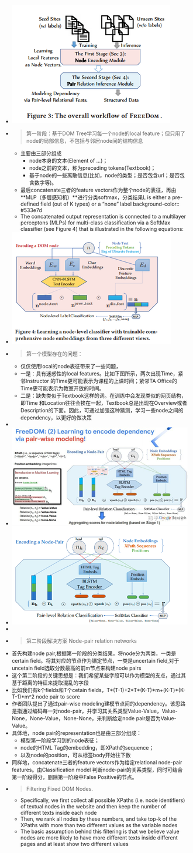- ![image.png](../assets/image_1644677109625_0.png)
-
  >第一阶段：基于DOM Tree学习每一个node的local feature；但只用了node的局部信息，不包括与邻居node间的结构信息
	- 主要由三部分组成
		- node本身的文本(Element of …)；
		- node之前的文本，称为preceding tokens(Textbook)；
		- 基于node的一些离散信息(比如，node的类型；是否包含url；是否包含数字等)。
	- 最后concatenate三者的feature vectors作为整个node的表征，再由**MLP（多层感知机）**进行分类softmax，分类结果L is either a pre-defined field (out of K types) or a “none” label
	  background-color:: #533e7d
	- The concatenated output representation is connected to a multilayer perceptons (MLPs) for multi-class classification via a SoftMax classifier (see Figure 4) that is illustrated in the following equations:
- ![image.png](../assets/image_1637570927232_0.png)
-
  >第一个模型存在的问题：
	- 仅仅使用local的node表征带来了一些问题，
	- 一是：具有迷惑性的local features。比如下图所示，两次出现Time，紧邻Instructor 的Time更可能表示为课程的上课时间；紧邻TA Office的Time更可能表示为教室开放的时间。
	- 二是：缺失类似于Textbook这样的词。在训练中会发现类似的网页结构，即Time 和Location往往会挨在一起，Textbook总是出现在Overview或者Description的下面。因此，可通过加强这种猜测，学习一些node之间的dependency，以更好的做决策
-
- ![image.png](../assets/image_1637571733762_0.png)
- ![image.png](../assets/image_1637578893636_0.png)
-
-
  >第二阶段解决方案 Node-pair relation networks
- 首先构建node pair,根据第一阶段的分类结果，将node分为两类，一类是certain field。将其对应的节点作为锚定节点，一类是uncertain field,对于uncetain field选取分数最高的前m节点来构建node pairs
- 这个第二阶段的关键思想是：我们希望某些字段可以作为模型的支点，通过其基于距离的特征来提取混乱的字段
- 比如我们有k个fields和T个cetain fields，T\*(T-1)+2\*T\*(K-T)\*m+(K-T)\*(K-T-1)\*m^2 node pair to score
- 作者团队提出了通过pair-wise modeling建模节点间的dependency。该思路是指通过编码每一对node-pair，并学习其关系类型Value-Value，Value-None，None-Value，None-None，来判断给定node pair是否为Value-Value。
- 具体地，node pair的representation也是由三部分组成：
	- 模型第一阶段学习到的node表征；
	- node的HTML Tag的embedding，即XPath的sequence；
	- 以及node的position，可从标签body开始往下数
- 同样地，concatenate三者的feature vectors作为给定relational node-pair features。由Classification model 判断node-pair的关系类型，同时可结合第一阶段得分，删除第一阶段中False Positive的节点。
-
  >Filtering Fixed DOM Nodes.
	- Specifically, we first collect all possible XPaths (i.e. node identifiers) of textual nodes in the website and then keep the number of different texts inside each node
	- Then, we rank all nodes by these numbers, and take top-k of the XPaths with more than two different values as the variable nodes
	- The basic assumption behind this filtering is that we believe value nodes are more likely to have more different texts inside different pages and at least show two different values
